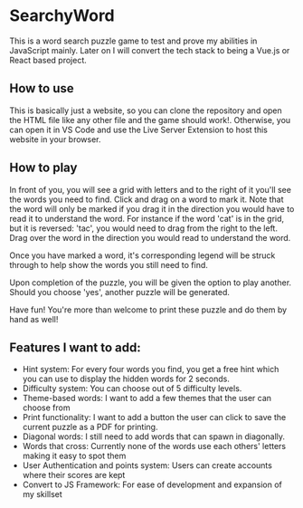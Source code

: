 # SearchyWord
This is a word search puzzle game to test and prove my abilities in JavaScript mainly. Later on I will convert the tech stack to being a Vue.js or React based project.

## How to use
This is basically just a website, so you can clone the repository and open the HTML file like any other file and the game should work!. Otherwise, you can open it in VS Code and use the Live Server Extension to host this website in your browser.

## How to play
In front of you, you will see a grid with letters and to the right of it you'll see the words you need to find. Click and drag on a word to mark it. Note that the word will only be marked if you drag it in the direction you would have to read it to understand the word. For instance if the word 'cat' is in the grid, but it is reversed: 'tac', you would need to drag from the right to the left. Drag over the word in the direction you would read to understand the word. 

Once you have marked a word, it's corresponding legend will be struck through to help show the words you still need to find.

Upon completion of the puzzle, you will be given the option to play another. Should you choose 'yes', another puzzle will be generated.

Have fun! You're more than welcome to print these puzzle and do them by hand as well!

## Features I want to add:
- Hint system: For every four words you find, you get a free hint which you can use to display the hidden words for 2 seconds.
- Difficulty system: You can choose out of 5 difficulty levels.
- Theme-based words: I want to add a few themes that the user can choose from
- Print functionality: I want to add a button the user can click to save the current puzzle as a PDF for printing.
- Diagonal words: I still need to add words that can spawn in diagonally.
- Words that cross: Currently none of the words use each others' letters making it easy to spot them
- User Authentication and points system: Users can create accounts where their scores are kept
- Convert to JS Framework: For ease of development and expansion of my skillset
